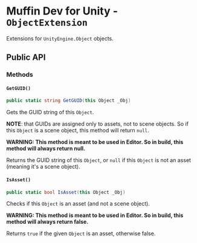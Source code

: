 # Muffin Dev for Unity - `ObjectExtension`

Extensions for `UnityEngine.Object` objects.

## Public API

### Methods

#### `GetGUID()`

```cs
public static string GetGUID(this Object _Obj)
```

Gets the GUID string of this `Object`.

**NOTE**: that GUIDs are assigned only to assets, not to scene objects. So if this `Object` is a scene object, this method will return `null`.

**WARNING: This method is meant to be used in Editor. So in build, this method will always return null.**

Returns the GUID string of this `Object`, or `null` if this `Object` is not an asset (meaning it's a scene object).

#### `IsAsset()`

```cs
public static bool IsAsset(this Object _Obj)
```

Checks if this `Object` is an asset (and not a scene object).

**WARNING: This method is meant to be used in Editor. So in build, this method will always return false.**

Returns `true` if the given `Object` is an asset, otherwise false.